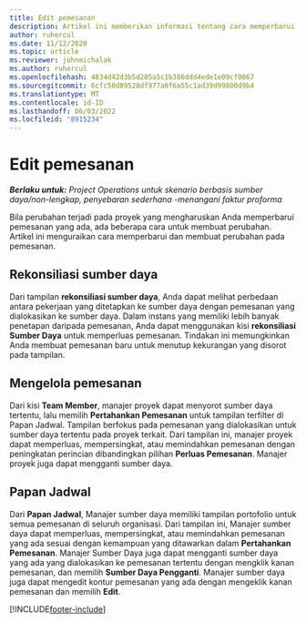 ```yaml
---
title: Edit pemesanan
description: Artikel ini memberikan informasi tentang cara memperbarui dan membuat perubahan pada pemesanan.
author: ruhercul
ms.date: 11/12/2020
ms.topic: article
ms.reviewer: johnmichalak
ms.author: ruhercul
ms.openlocfilehash: 4834d42d3b5d285a5c1b386ddd4ede1e09cf0067
ms.sourcegitcommit: 6cfc50d89528df977a8f6a55c1ad39d99800d9b4
ms.translationtype: MT
ms.contentlocale: id-ID
ms.lasthandoff: 06/03/2022
ms.locfileid: "8915234"
---
```

# <a name="edit-bookings"></a>Edit pemesanan

_**Berlaku untuk:** Project Operations untuk skenario berbasis sumber daya/non-lengkap, penyebaran sederhana -menangani faktur proforma_


Bila perubahan terjadi pada proyek yang mengharuskan Anda memperbarui pemesanan yang ada, ada beberapa cara untuk membuat perubahan. Artikel ini menguraikan cara memperbarui dan membuat perubahan pada pemesanan.

## <a name="resource-reconciliation"></a>Rekonsiliasi sumber daya

Dari tampilan **rekonsiliasi sumber daya**, Anda dapat melihat perbedaan antara pekerjaan yang ditetapkan ke sumber daya dengan pemesanan yang dialokasikan ke sumber daya. Dalam instans yang memiliki lebih banyak penetapan daripada pemesanan, Anda dapat menggunakan kisi **rekonsiliasi Sumber Daya** untuk memperluas pemesanan. Tindakan ini memungkinkan Anda membuat pemesanan baru untuk menutup kekurangan yang disorot pada tampilan.

## <a name="maintain-bookings"></a>Mengelola pemesanan

Dari kisi **Team Member**, manajer proyek dapat menyorot sumber daya tertentu, lalu memilih **Pertahankan Pemesanan** untuk tampilan terfilter di Papan Jadwal. Tampilan berfokus pada pemesanan yang dialokasikan untuk sumber daya tertentu pada proyek terkait. Dari tampilan ini, manajer proyek dapat memperluas, mempersingkat, atau memindahkan pemesanan dengan peningkatan perincian dibandingkan pilihan **Perluas Pemesanan**. Manajer proyek juga dapat mengganti sumber daya.

## <a name="schedule-board"></a>Papan Jadwal

Dari **Papan Jadwal**, Manajer sumber daya memiliki tampilan portofolio untuk semua pemesanan di seluruh organisasi. Dari tampilan ini, Manajer sumber daya dapat memperluas, mempersingkat, atau memindahkan pemesanan yang ada sesuai dengan kemampuan yang ditawarkan dalam **Pertahankan Pemesanan**. Manajer Sumber Daya juga dapat mengganti sumber daya yang ada yang dialokasikan ke pemesanan tertentu dengan mengklik kanan pemesanan, dan memilih **Sumber Daya Pengganti**. Manajer sumber daya juga dapat mengedit kontur pemesanan yang ada dengan mengeklik kanan pemesanan dan memilih **Edit**.


[!INCLUDE[footer-include](../includes/footer-banner.md)]